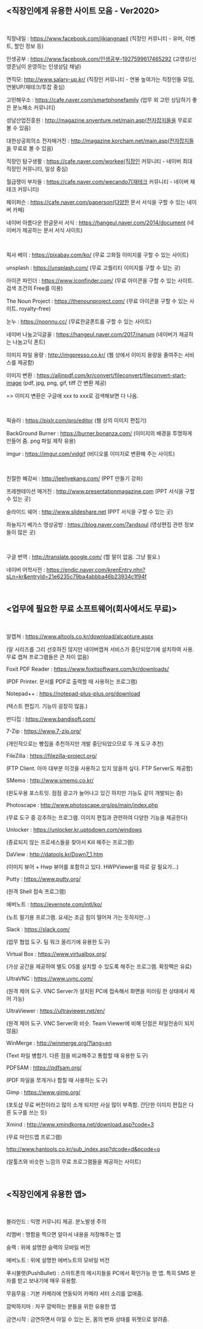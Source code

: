 ## <직장인에게 유용한 사이트 모음 - Ver2020>

<br>

직장내일 : https://www.facebook.com/jikjangnaeil  (직장인 커뮤니티 - 유머, 이벤트, 할인 정보 등)

인생공부 : https://www.facebook.com/인생공부-1927599617465292  (고영성/신영준님이 운영하는 인생상담 채널)

연직모: http://www.salary-up.kr/  (직장인 커뮤니티 - 연봉 높여가는 직장인들 모임, 연봉UP/재테크/투잡 중심)

고민해우소 : https://cafe.naver.com/smartphonefamily  (업무 외 고민 상담하기 좋은 분노해소 커뮤니티)

성남산업진흥원 : http://magazine.snventure.net/main.asp(전자잡지들을  무료로 볼 수 있음)

대한상공회의소 전자매거진 : http://magazine.korcham.net/main.asp(전자잡지들을  무료로 볼 수 있음)

직장인 탐구생활 : https://cafe.naver.com/workee(직장인  커뮤니티 - 네이버 최대 직장인 커뮤니티, 일상 중심)

월급쟁이 부자들 : https://cafe.naver.com/wecando7(재테크  커뮤니티 - 네이버 재테크 커뮤니티)

페이퍼슨 : https://cafe.naver.com/paperson(다양한  문서 서식을 구할 수 있는 네이버 카페)

네이버 아름다운 한글문서 서식 : https://hangeul.naver.com/2014/document  (네이버가 제공하는 문서 서식 사이트)

<br>

픽사 베이 : https://pixabay.com/ko/  (무료 고화질 이미지를 구할 수 있는 사이트)

unsplash : https://unsplash.com/  (무료 고퀄리티 이미지를 구할 수 있는 곳)

아이콘 파인더 : https://www.iconfinder.com/  (무료 아이콘을 구할 수 있는 사이트. 검색 조건의 Free를 이용)

The Noun Project : https://thenounproject.com/  (무료 아이콘을 구할 수 있는 사이트. royalty–free)

눈누 : https://noonnu.cc/  (무료한글폰트를 구할 수 있는 사이트)

네이버 나눔고딕글꼴 : https://hangeul.naver.com/2017/nanum  (네이버가 제공하는 나눔고딕 폰트)

이미지 파일 용량 : http://imgpresso.co.kr/  (웹 상에서 이미지 용량을 줄여주는 서비스를 제공함)

이미지 변환 : https://allinpdf.com/kr/convert/fileconvert/fileconvert-start-image  (pdf, jpg, png, gif, tiff 간 변환 제공)

=> 이미지 변환은 구글에 xxx to xxx로 검색해보면 다 나옴.

<br>

픽슬러 : https://pixlr.com/pro/editor  (웹 상의 이미지 편집기)

BackGround Burner : https://burner.bonanza.com/  (이미지의 배경을 투명하게 만들어 줌. png 파일 제작 유용)

imgur : https://imgur.com/vidgif  (비디오를 이미지로 변환해 주는 사이트)

<br>

친절한 혜강씨 : http://leehyekang.com/  (PPT 만들기 강좌)

프레젠테이션 매거진 : http://www.presentationmagazine.com  (PPT 서식을 구할 수 있는 곳)

슬라이드 쉐어 : http://www.slideshare.net  (PPT 서식을 구할 수 있는 곳)

하늘지기 베가스 영상공방 : https://blog.naver.com/7andsoul  (영상편집 관련 정보들이 많은 곳)

<br>

구글 번역 : http://translate.google.com/  (할 말이 없음. 그냥 필요.)

네이버 어학사전 : https://endic.naver.com/krenEntry.nhn?sLn=kr&entryId=21e6235c79ba4abbba46b23934c1f94f 


<br>


## <업무에 필요한 무료 소프트웨어(회사에서도 무료)>

<br>

알캡쳐 : https://www.altools.co.kr/download/alcapture.aspx 

(알 시리즈를 그리 선호하진 않지만 네이버캡쳐 서비스가 중단되었기에 설치하여 사용. 무료 캡쳐 프로그램들은 큰 차이 없음)



Foxit PDF Reader : https://www.foxitsoftware.com/kr/downloads/ 

(PDF Printer. 문서를 PDF로 출력할 때 사용하는 프로그램)



Notepad++ : https://notepad-plus-plus.org/download 

(텍스트 편집기. 기능이 굉장히 많음.)



반디집 : https://www.bandisoft.com/ 

7-Zip : https://www.7-zip.org/ 

(개인적으로는 빵집을 추천하지만 개발 중단되었으므로 두 개 도구 추천)



FileZilla : https://filezilla-project.org/ 

(FTP Client. 아마 대부분 이것을 사용하고 있지 않을까 싶다. FTP Server도 제공함)



SMemo : http://www.smemo.co.kr/ 

(윈도우용 포스트잇. 점점 광고가 늘어나고 있긴 하지만 기능도 같이 개발되는 중)



Photoscape : http://www.photoscape.org/ps/main/index.php 

(무료 도구 중 강추하는 프로그램. 이미지 편집과 관련하여 다양한 기능을 제공한다)



Unlocker : https://unlocker.kr.uptodown.com/windows 

(종료되지 않는 프로세스들을 찾아서 Kill 해주는 프로그램)



DaView : http://datools.kr/Down7_1.htm 

(이미지 뷰어 + Hwp 뷰어를 포함하고 있다. HWPViewer를 따로 갈 필요가...)



Putty : https://www.putty.org/ 

(원격 Shell 접속 프로그램)



에버노트 : https://evernote.com/intl/ko/ 

(노트 필기용 프로그램. 요새는 조금 힘이 떨어져 가는 듯하지만...)



Slack : https://slack.com/ 

(업무 협업 도구. 팀 워크 올리기에 유용한 도구)



Virtual Box : https://www.virtualbox.org/  

(가상 공간을 제공하여 별도 OS를 설치할 수 있도록 해주는 프로그램. 확장팩은 유료)



UltraVNC : https://www.uvnc.com/ 

(원격 제어 도구. VNC Server가 설치된 PC에 접속해서 화면을 미러링 한 상태에서 제어 가능)



UltraViewer : https://ultraviewer.net/en/ 

(원격 제어 도구. VNC Server와 비슷. Team Viewer에 비해 단점은 파일전송이 되지 않음)



WinMerge : http://winmerge.org/?lang=en 

(Text 파일 병합기. 다른 점을 비교해주고 통합할 때 유용한 도구)



PDFSAM : https://pdfsam.org/ 

(PDF 파일을 쪼개거나 합칠 때 사용하는 도구)



Gimp : https://www.gimp.org/ 

(포토샵 무료 버전이라고 많이 소개 되지만 사실 많이 부족함. 간단한 이미지 편집은 다른 도구를 쓰는 듯)



Xmind : http://www.xmindkorea.net/download.asp?code=3 

(무료 마인드맵 프로그램)



http://www.hantools.co.kr/sub_index.asp?dcode=d&pcode=o 

(알툴즈와 비슷한 느낌의 무료 프로그램들을 제공하는 사이트)

<br>

## <직장인에게 유용한 앱>

<br>

블라인드 : 익명 커뮤니티 제공. 분노발생 주의

리멤버 : 명함을 찍으면 알아서 내용을 저장해주는 앱

슬랙 : 위에 설명한 슬랙의 모바일 버전

에버노트 : 위에 설명한 에버노트의 모바일 버전

푸시불렛(PushBullet) : 스마트폰의 메시지들을 PC에서 확인가능 한 앱. 특히 SMS 문자를 받고 보내기에 매우 유용함.

무음무음 : 기본 카메라에 연동되어 카메라 셔터 소리를 없애줌.

깜박하지마 : 자꾸 깜박하는 분들을 위한 유용한 앱

금연시작 : 금연하면서 아낄 수 있는 돈, 몸의 변화 상태를 위젯으로 알려줌.
<br>
